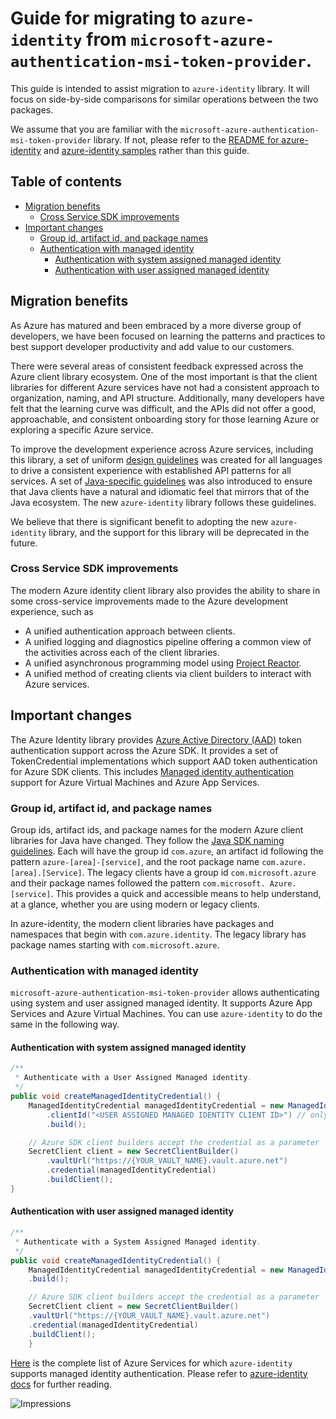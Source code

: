 # Guide for migrating to `azure-identity` from `microsoft-azure-authentication-msi-token-provider`. 

This guide is intended to assist migration to `azure-identity` library. It will focus on side-by-side comparisons for similar operations between the two packages.

We assume that you are familiar with the `microsoft-azure-authentication-msi-token-provider` library. If not, please refer to the [README for azure-identity](https://github.com/Azure/azure-sdk-for-java/blob/main/sdk/identity/azure-identity/README.md) and [azure-identity samples](https://github.com/Azure/azure-sdk-for-java/tree/main/sdk/identity/azure-identity/samples) rather than this guide.

## Table of contents
 - [Migration benefits](#migration-benefits)
    - [Cross Service SDK improvements](#cross-service-sdk-improvements)
 - [Important changes](#important-changes)
     - [Group id, artifact id, and package names](#group-id-artifact-id-and-package-names)
     - [Authentication with managed identity](#authentication-with-managed-identity)     
         - [Authentication with system assigned managed identity](#authentication-with-system-assigned-managed-identity)
         - [Authentication with user assigned managed identity](#authentication-with-user-assigned-managed-identity)

## Migration benefits

As Azure has matured and been embraced by a more diverse group of developers, we have been focused on learning the patterns and practices to best support developer productivity and add value to our customers.

There were several areas of consistent feedback expressed across the Azure client library ecosystem. One of the most important is that the client libraries for different Azure services have not had a consistent approach to organization, naming, and API structure. Additionally, many developers have felt that the learning curve was difficult, and the APIs did not offer a good, approachable, and consistent onboarding story for those learning Azure or exploring a specific Azure service.

To improve the development experience across Azure services, including this library, a set of uniform [design guidelines](https://azure.github.io/azure-sdk/general_introduction.html) was created for all languages to drive a consistent experience with established API patterns for all services. A set of [Java-specific guidelines](https://azure.github.io/azure-sdk/java_introduction.html) was also introduced to ensure that Java clients have a natural and idiomatic feel that mirrors that of the Java ecosystem. The new `azure-identity` library follows these guidelines.

We believe that there is significant benefit to adopting the new `azure-identity` library, and the support for this library will be deprecated in the future.

### Cross Service SDK improvements

The modern Azure identity client library also provides the ability to share in some cross-service improvements made to the Azure development experience, such as

- A unified authentication approach between clients.
- A unified logging and diagnostics pipeline offering a common view of the activities across each of the client libraries.
- A unified asynchronous programming model using [Project Reactor][project-reactor].
- A unified method of creating clients via client builders to interact with Azure services.

## Important changes
The Azure Identity library provides [Azure Active Directory (AAD)](https://docs.microsoft.com/azure/active-directory/fundamentals/active-directory-whatis) token authentication support across the Azure SDK. It provides a set of TokenCredential implementations which support AAD token authentication for Azure SDK clients.
This includes [Managed identity authentication](https://docs.microsoft.com/azure/active-directory/managed-identities-azure-resources/overview) support for Azure Virtual Machines and Azure App Services.

### Group id, artifact id, and package names

Group ids, artifact ids, and package names for the modern Azure client libraries for Java have changed. They follow the [Java SDK naming guidelines][GuidelinesJavaDesign]. Each will have the group id `com.azure`, an artifact id following the pattern `azure-[area]-[service]`, and the root package name `com.azure.[area].[Service]`. The legacy clients have a group id `com.microsoft.azure` and their package names followed the pattern `com.microsoft. Azure.[service]`. This provides a quick and accessible means to help understand, at a glance, whether you are using modern or legacy clients.

In azure-identity, the modern client libraries have packages and namespaces that begin with `com.azure.identity`. The legacy library has package names starting with `com.microsoft.azure`.

### Authentication with managed identity
`microsoft-azure-authentication-msi-token-provider` allows authenticating using system and user assigned managed identity. It supports Azure App Services and Azure Virtual Machines.
You can use `azure-identity` to do the same in the following way.


#### Authentication with system assigned managed identity

```java
/**
 * Authenticate with a User Assigned Managed identity.
 */
public void createManagedIdentityCredential() {
    ManagedIdentityCredential managedIdentityCredential = new ManagedIdentityCredentialBuilder()
        .clientId("<USER ASSIGNED MANAGED IDENTITY CLIENT ID>") // only required for user assigned
        .build();

    // Azure SDK client builders accept the credential as a parameter
    SecretClient client = new SecretClientBuilder()
        .vaultUrl("https://{YOUR_VAULT_NAME}.vault.azure.net")
        .credential(managedIdentityCredential)
        .buildClient();
}
```

#### Authentication with user assigned managed identity

```java
/**
 * Authenticate with a System Assigned Managed identity.
 */
public void createManagedIdentityCredential() {
    ManagedIdentityCredential managedIdentityCredential = new ManagedIdentityCredentialBuilder()
    .build();

    // Azure SDK client builders accept the credential as a parameter
    SecretClient client = new SecretClientBuilder()
    .vaultUrl("https://{YOUR_VAULT_NAME}.vault.azure.net")
    .credential(managedIdentityCredential)
    .buildClient();
    }
```


[Here](https://github.com/Azure/azure-sdk-for-java/blob/main/sdk/identity/azure-identity/README.md#managed-identity-support) is the complete list of Azure Services for which `azure-identity` supports managed identity authentication.
Please refer to [azure-identity docs](https://docs.microsoft.com/en-us/java/api/overview/azure/identity-readme?view=azure-java-stable) for further reading.

<!-- Links -->
[Guidelines]: https://azure.github.io/azure-sdk/general_introduction.html
[GuidelinesJava]: https://azure.github.io/azure-sdk/java_introduction.html
[GuidelinesJavaDesign]: https://azure.github.io/azure-sdk/java_introduction.html#namespaces
[project-reactor]: https://projectreactor.io/
[README-Samples]: https://github.com/Azure/azure-sdk-for-java/blob/main/sdk/identity/azure-identity/src/samples/README.md
[README]: https://github.com/Azure/azure-sdk-for-java/blob/main/sdk/identity/azure-identity/README.md

![Impressions](https://azure-sdk-impressions.azurewebsites.net/api/impressions/azure-sdk-for-java%2Fsdk%2Feventhubs%2Fazure-messaging-eventhubs%2Fmigration-guide.png)
